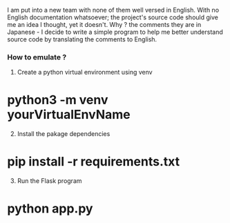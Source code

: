 I am put into a new team with none of them well versed in English. 
With no English documentation whatsoever; the project's source code should give me an idea I thought, yet it doesn't. 
Why ? the comments they are in Japanese - I decide to write a simple program to help me better understand source code by translating the comments to English.


### How to emulate ?

1. Create a python virtual environment using venv
# python3 -m venv yourVirtualEnvName

2. Install the pakage dependencies 
# pip install -r requirements.txt

3. Run the Flask program
# python app.py
